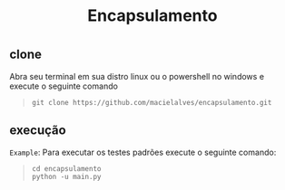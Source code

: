 <h1 style="text-align:center">Encapsulamento<h1>

## clone
Abra seu terminal em sua distro linux ou o powershell no windows e execute o seguinte comando
> ```shell
> git clone https://github.com/macielalves/encapsulamento.git
> ```


## execução
`Example`: Para executar os testes padrões execute o seguinte comando:

> ```shell
> cd encapsulamento
> python -u main.py
> ```